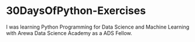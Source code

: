 # 30DaysOfPython-Exercises
I was learning Python Programming for Data Science and Machine Learning with Arewa Data Science Academy as a ADS Fellow.

